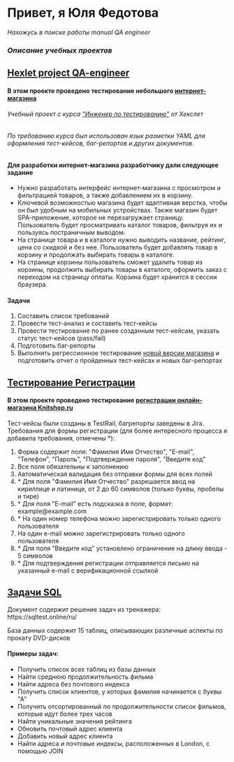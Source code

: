 <h1>Привет, я Юля Федотова</h1>
<i>Нахожусь в поиске работы manual QA engineer</i>
<h3><i>Описание учебных проектов</i></h3>
<h2> <a href="https://github.com/GFyuliya/Portfolio/tree/main/Hexlet%20project%20QA-engineer">Hexlet project QA-engineer</a></h2>
<h4>В этом проекте проведено тестирование небольшого <a href="https://hexlet-products-store.vercel.app/"> интернет-магазина</a></h4>
<h6>Учебный проект с курса <a href="https://ru.hexlet.io/programs/qa-engineer"> "Инженер по тестированию"</a> от Хекслет</h6>
<h6>По требованию курса был использован язык разметки YAML для оформления тест-кейсов, баг-репортов и других документов.</h6>
<h4>Для разработки интернет-магазина разработчику дали следующее задание</h4>
<ul>
  <li>Нужно разработать интерфейс интернет-магазина с просмотром и фильтрацией товаров, а также добавлением их в корзину.</li>
  <li>Ключевой возможностью магазина будет адаптивная верстка, чтобы он был удобным на мобильных устройствах. Также магазин будет SPA-приложение, которое не перезагружает страницу. Пользователь будет просматривать каталог товаров, фильтруя их и пользуясь постраничным выводом.</li>
  <li>На странице товара и в каталоге нужно выводить название, рейтинг, цена со скидкой и без нее. Пользователь будет добавлять товар в корзину и продолжать выбирать товары в каталоге.</li>
  <li>На странице корзины пользователь cможет удалить товар из корзины, продолжить выбирать товары в каталоге, оформить заказ с переходом на страницу оплаты. Корзина будет хранится в сессии браузера.</li>
</ul>

<h4>Задачи</h4>
<ol>
  <li>Составить список требований</li>
  <li>Провести тест-анализ и составить тест-кейсы</li>
  <li>Провести тестирование по ранее созданным тест-кейсам, указать статус тест-кейсов (pass/fail)</li>
  <li>Подготовить баг-репорты</li>
  <li>Выполнить регрессионное тестирование <a href="https://products-store-git-v2bugfixes-hexlet-components.vercel.app/">новой версии магазина</a> и подготовить отчет о пройденных тест-кейсах и новых баг-репортах</li>
</ol>


<h2> <a href="https://github.com/GFyuliya/Portfolio/tree/main/Тестирование%20Регистрации">Тестирование Регистрации</a></h2>
<h4>В этом проекте проведено тестирование <a href="https://www.knitshop.ru/auth/registration/"> регистрации онлайн-магазина Knitshop.ru</a></h4>
Тест-кейсы были созданы в TestRail, багрепорты заведены в Jira.
Требования для формы регистрации (для более интересного процесса я добавила требования, отмечены *):
<ol>
  <li> Форма содержит поля: "Фамилия Имя Отчество", "E-mail", "Телефон", "Пароль", "Подтверждение пароля", "Введите код" </li>
  <li> Все поля обязательны к заполнению</li>
  <li> Автоматическая валидация без отправки формы для всех полей </li>
  <li> * Для поля "Фамилия Имя Отчество" разрешается ввод на кириллице и латинице, от 2 до 60 символов (только буквы, пробелы и тире)</li>
  <li> * Для поля "E-mail" есть подсказка в поле, формат: example@example.com</li>
  <li> * На один номер телефона можно зарегистрировать только одного пользователя</li>
  <li> На один e-mail можно зарегистрировать только одного пользователя</li>
  <li> * Для поля "Введите код" установлено ограничение на длину ввода - 5 символов</li>
  <li> * Для подтверждения регистрации отправляется письмо на указанный e-mail с верификационной ссылкой</li>
</ol>


<h2><a href="https://github.com/GFyuliya/Portfolio/blob/main/%D0%97%D0%90%D0%94%D0%90%D0%A7%D0%98%20SQL.pdf">Задачи SQL</a></h2> 
<p>Документ содержит решение задач из тренажера: https://sqltest.online/ru/</p> База данных содержит 15 таблиц, описывающих различные аспекты по прокату DVD-дисков
<h4>Примеры задач:</h4>
<ul>
  <li>Получить список всех таблиц из базы данных</li>
  <li>Найти среднюю продолжительность фильма</li>
  <li>Найти адреса без почтового индекса </li>
  <li>Получить список клиентов, у которых фамилия начинается с буквы "А"</li>
  <li>Получить отсортированный по продолжительности список фильмов, которые идут более трех часов</li>
  <li>Найти уникальные значения рейтинга</li>
  <li>Обновить почтовый адрес клиента</li>
  <li>Добавить новый адрес клиента</li>
  <li>Найти адреса и почтовые индексы, расположенных в London, с помощью JOIN</li>
</ul>


